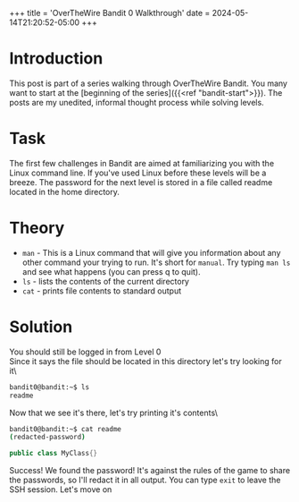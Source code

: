 +++
title = 'OverTheWire Bandit 0 Walkthrough'
date = 2024-05-14T21:20:52-05:00
+++

# Introduction
This post is part of a series walking through OverTheWire Bandit.  You many want to start at the [beginning of the series]({{<ref "bandit-start">}}).  The posts are my unedited, informal thought process while solving levels. 

# Task
The first few challenges in Bandit are aimed at familiarizing you with the Linux command line.  If you've used Linux before these levels will be a breeze. The password for the next level is stored in a file called readme located in the home directory.

# Theory
- `man` - This is a Linux command that will give you information about any other command your trying to run.  It's short for `manual`.  Try typing `man ls` and see what happens (you can press q to quit).
- `ls` - lists the contents of the current directory
- `cat` - prints file contents to standard output

# Solution
You should still be logged in from Level 0\
Since it says the file should be located in this directory let's try looking for it\
```bash
bandit0@bandit:~$ ls
readme
```
Now that we see it's there, let's try printing it's contents\
```bash
bandit0@bandit:~$ cat readme
(redacted-password)
```

```C#
public class MyClass{}
```
Success! We found the password! It's against the rules of the game to share the passwords, so I'll redact it in all output. You can type `exit` to leave the SSH session. Let's move on